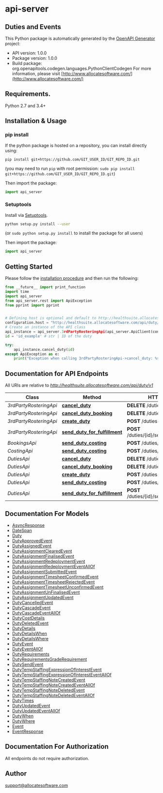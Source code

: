 # api-server
## Duties and Events 

This Python package is automatically generated by the [OpenAPI Generator](https://openapi-generator.tech) project:

- API version: 1.0.0
- Package version: 1.0.0
- Build package: org.openapitools.codegen.languages.PythonClientCodegen
For more information, please visit [http://www.allocatesoftware.com/](http://www.allocatesoftware.com/)

## Requirements.

Python 2.7 and 3.4+

## Installation & Usage
### pip install

If the python package is hosted on a repository, you can install directly using:

```sh
pip install git+https://github.com/GIT_USER_ID/GIT_REPO_ID.git
```
(you may need to run `pip` with root permission: `sudo pip install git+https://github.com/GIT_USER_ID/GIT_REPO_ID.git`)

Then import the package:
```python
import api_server 
```

### Setuptools

Install via [Setuptools](http://pypi.python.org/pypi/setuptools).

```sh
python setup.py install --user
```
(or `sudo python setup.py install` to install the package for all users)

Then import the package:
```python
import api_server
```

## Getting Started

Please follow the [installation procedure](#installation--usage) and then run the following:

```python
from __future__ import print_function
import time
import api_server
from api_server.rest import ApiException
from pprint import pprint


# Defining host is optional and default to http://healthsuite.allocatesoftware.com/api/duty/v1
configuration.host = "http://healthsuite.allocatesoftware.com/api/duty/v1"
# Create an instance of the API class
api_instance = api_server.3rdPartyRosteringApi(api_server.ApiClient(configuration))
id = 'id_example' # str | ID of the duty

try:
    api_instance.cancel_duty(id)
except ApiException as e:
    print("Exception when calling 3rdPartyRosteringApi->cancel_duty: %s\n" % e)

```

## Documentation for API Endpoints

All URIs are relative to *http://healthsuite.allocatesoftware.com/api/duty/v1*

Class | Method | HTTP request | Description
------------ | ------------- | ------------- | -------------
*3rdPartyRosteringApi* | [**cancel_duty**](docs/3rdPartyRosteringApi.md#cancel_duty) | **DELETE** /duties/{id} | 
*3rdPartyRosteringApi* | [**cancel_duty_booking**](docs/3rdPartyRosteringApi.md#cancel_duty_booking) | **DELETE** /duties/{id}/booking | 
*3rdPartyRosteringApi* | [**create_duty**](docs/3rdPartyRosteringApi.md#create_duty) | **POST** /duties | 
*3rdPartyRosteringApi* | [**send_duty_for_fulfillment**](docs/3rdPartyRosteringApi.md#send_duty_for_fulfillment) | **POST** /duties/{id}/sendTo/{destination} | 
*BookingsApi* | [**send_duty_costing**](docs/BookingsApi.md#send_duty_costing) | **POST** /duties/{id}/costing | 
*CostingApi* | [**send_duty_costing**](docs/CostingApi.md#send_duty_costing) | **POST** /duties/{id}/costing | 
*DutiesApi* | [**cancel_duty**](docs/DutiesApi.md#cancel_duty) | **DELETE** /duties/{id} | 
*DutiesApi* | [**cancel_duty_booking**](docs/DutiesApi.md#cancel_duty_booking) | **DELETE** /duties/{id}/booking | 
*DutiesApi* | [**create_duty**](docs/DutiesApi.md#create_duty) | **POST** /duties | 
*DutiesApi* | [**send_duty_costing**](docs/DutiesApi.md#send_duty_costing) | **POST** /duties/{id}/costing | 
*DutiesApi* | [**send_duty_for_fulfillment**](docs/DutiesApi.md#send_duty_for_fulfillment) | **POST** /duties/{id}/sendTo/{destination} | 


## Documentation For Models

 - [AsyncResponse](docs/AsyncResponse.md)
 - [DateSpan](docs/DateSpan.md)
 - [Duty](docs/Duty.md)
 - [DutyApprovedEvent](docs/DutyApprovedEvent.md)
 - [DutyAssignedEvent](docs/DutyAssignedEvent.md)
 - [DutyAssignmentClearedEvent](docs/DutyAssignmentClearedEvent.md)
 - [DutyAssignmentFinalisedEvent](docs/DutyAssignmentFinalisedEvent.md)
 - [DutyAssignmentRedeploymentEvent](docs/DutyAssignmentRedeploymentEvent.md)
 - [DutyAssignmentRedeploymentEventAllOf](docs/DutyAssignmentRedeploymentEventAllOf.md)
 - [DutyAssignmentSubmittedEvent](docs/DutyAssignmentSubmittedEvent.md)
 - [DutyAssignmentTimesheetConfirmedEvent](docs/DutyAssignmentTimesheetConfirmedEvent.md)
 - [DutyAssignmentTimesheetRejectedEvent](docs/DutyAssignmentTimesheetRejectedEvent.md)
 - [DutyAssignmentTimesheetUnconfirmedEvent](docs/DutyAssignmentTimesheetUnconfirmedEvent.md)
 - [DutyAssignmentUnFinalisedEvent](docs/DutyAssignmentUnFinalisedEvent.md)
 - [DutyAssignmentUpdatedEvent](docs/DutyAssignmentUpdatedEvent.md)
 - [DutyCancelledEvent](docs/DutyCancelledEvent.md)
 - [DutyCascadeEvent](docs/DutyCascadeEvent.md)
 - [DutyCascadeEventAllOf](docs/DutyCascadeEventAllOf.md)
 - [DutyCostDetails](docs/DutyCostDetails.md)
 - [DutyDeletedEvent](docs/DutyDeletedEvent.md)
 - [DutyDetails](docs/DutyDetails.md)
 - [DutyDetailsWhen](docs/DutyDetailsWhen.md)
 - [DutyDetailsWhere](docs/DutyDetailsWhere.md)
 - [DutyEvent](docs/DutyEvent.md)
 - [DutyEventAllOf](docs/DutyEventAllOf.md)
 - [DutyRequirements](docs/DutyRequirements.md)
 - [DutyRequirementsGradeRequirement](docs/DutyRequirementsGradeRequirement.md)
 - [DutySendEvent](docs/DutySendEvent.md)
 - [DutyTempStaffingExpressionOfInterestEvent](docs/DutyTempStaffingExpressionOfInterestEvent.md)
 - [DutyTempStaffingExpressionOfInterestEventAllOf](docs/DutyTempStaffingExpressionOfInterestEventAllOf.md)
 - [DutyTempStaffingNoteCreatedEvent](docs/DutyTempStaffingNoteCreatedEvent.md)
 - [DutyTempStaffingNoteCreatedEventAllOf](docs/DutyTempStaffingNoteCreatedEventAllOf.md)
 - [DutyTempStaffingNoteDeletedEvent](docs/DutyTempStaffingNoteDeletedEvent.md)
 - [DutyTempStaffingNoteDeletedEventAllOf](docs/DutyTempStaffingNoteDeletedEventAllOf.md)
 - [DutyTimes](docs/DutyTimes.md)
 - [DutyUpdatedEvent](docs/DutyUpdatedEvent.md)
 - [DutyUpdatedEventAllOf](docs/DutyUpdatedEventAllOf.md)
 - [DutyWhen](docs/DutyWhen.md)
 - [DutyWhere](docs/DutyWhere.md)
 - [Event](docs/Event.md)
 - [EventResponse](docs/EventResponse.md)


## Documentation For Authorization

 All endpoints do not require authorization.

## Author

support@allocatesoftware.com


